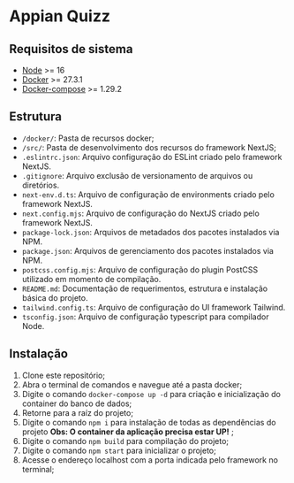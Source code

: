 # Appian Quizz
## Requisitos de sistema
* [Node](https://nodejs.org/) >= 16
* [Docker](https://www.docker.com/) >= 27.3.1
* [Docker-compose](https://www.docker.com/) >= 1.29.2

## Estrutura
* `/docker/`: Pasta de recursos docker;
* `/src/`: Pasta de desenvolvimento dos recursos do framework NextJS;
* `.eslintrc.json`: Arquivo configuração do ESLint criado pelo framework NextJS.
* `.gitignore`: Arquivo exclusão de versionamento de arquivos ou diretórios.
* `next-env.d.ts`: Arquivo de configuração de environments criado pelo framework NextJS.
* `next.config.mjs`: Arquivo de configuração do NextJS criado pelo framework NextJS.
* `package-lock.json`: Arquivos de metadados dos pacotes instalados via NPM.
* `package.json`: Arquivos de gerenciamento dos pacotes instalados via NPM.
* `postcss.config.mjs`: Arquivo de configuração do plugin PostCSS utilizado em momento de compilação.
* `README.md`: Documentação de requerimentos, estrutura e instalação básica do projeto.
* `tailwind.config.ts`: Arquivo de configuração do UI framework Tailwind.
* `tsconfig.json`: Arquivo de configuração typescript para compilador Node.

## Instalação
1. Clone este repositório;
3. Abra o terminal de comandos e navegue até a pasta docker;
4. Digite o comando `docker-compose up -d` para criação e inicialização do container do banco de dados;
5. Retorne para a raíz do projeto;
6. Digite o comando `npm i` para instalação de todas as dependências do projeto **Obs: O container da aplicação precisa estar UP!** ;
7. Digite o comando `npm build` para compilação do projeto;
8. Digite o comando `npm start` para inicializar o projeto;
9. Acesse o endereço localhost com a porta indicada pelo framework no terminal;
